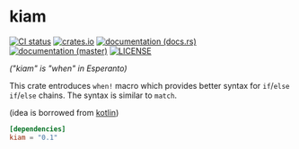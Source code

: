 # kiam

[![CI status](https://github.com/WaffleLapkin/kiam/workflows/Continuous%20integration/badge.svg)](https://github.com/WaffleLapkin/kiam/actions)
[![crates.io](https://img.shields.io/crates/v/kiam)](https://crates.io/crates/kiam)
[![documentation (docs.rs)](https://docs.rs/kiam/badge.svg)](https://docs.rs/kiam)
[![documentation (master)](https://img.shields.io/badge/docs-master-blue)](https://kiam-rs.netlify.com)
[![LICENSE](https://img.shields.io/badge/license-MIT-brightgreen.svg)](LICENSE)


_("kiam" is "when" in Esperanto)_

This crate entroduces `when!` macro which provides better syntax for 
`if`/`else if`/`else` chains. The syntax is similar to `match`.

(idea is borrowed from [kotlin][kt-when-expr])

```toml
[dependencies] 
kiam = "0.1"
```

[kt-when-expr]: https://kotlinlang.org/docs/reference/control-flow.html#when-expression
